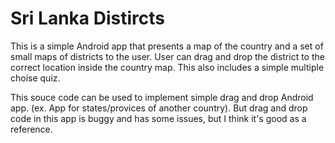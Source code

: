 # Sri Lanka Distircts

This is a simple Android app that presents a map of the country and a set of small maps of districts to the user. User can drag and drop the district to the correct location inside the country map. This also includes a simple multiple choise quiz.

This souce code can be used to implement simple drag and drop Android app. (ex. App for states/provices of another country). 
But drag and drop code in this app is buggy and has some issues, but I think it's good as a reference.
